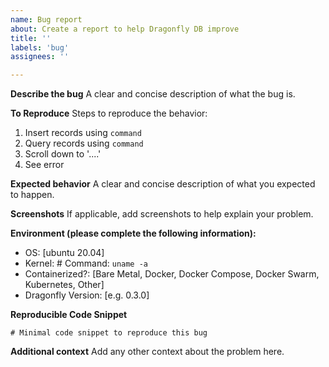 ```yaml
---
name: Bug report
about: Create a report to help Dragonfly DB improve
title: ''
labels: 'bug'
assignees: ''

---
```


**Describe the bug**
A clear and concise description of what the bug is.

**To Reproduce**
Steps to reproduce the behavior:
1. Insert records using `command`
2. Query records using `command`
3. Scroll down to '....'
4. See error

**Expected behavior**
A clear and concise description of what you expected to happen.

**Screenshots**
If applicable, add screenshots to help explain your problem.

**Environment (please complete the following information):**
 - OS: [ubuntu 20.04]
 - Kernel: # Command: `uname -a`
 - Containerized?: [Bare Metal, Docker, Docker Compose, Docker Swarm, Kubernetes, Other]
 - Dragonfly Version: [e.g. 0.3.0]

**Reproducible Code Snippet**
```
# Minimal code snippet to reproduce this bug
```

**Additional context**
Add any other context about the problem here.
